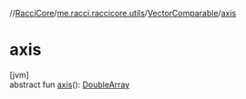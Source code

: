 //[RacciCore](../../../index.md)/[me.racci.raccicore.utils](../index.md)/[VectorComparable](index.md)/[axis](axis.md)

# axis

[jvm]\
abstract fun [axis](axis.md)(): [DoubleArray](https://kotlinlang.org/api/latest/jvm/stdlib/kotlin/-double-array/index.html)
